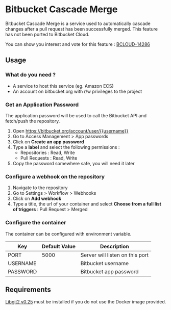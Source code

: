 # Bitbucket Cascade Merge

Bitbucket Cascade Merge is a service used to automatically cascade changes
after a pull request has been successfully merged. This feature has not
been ported to Bitbucket Cloud.

You can show you interest and vote for this feature :
[BCLOUD-14286](https://jira.atlassian.com/browse/BCLOUD-14286)

## Usage

### What do you need ?

* A service to host this service (eg. Amazon ECS)
* An account on bitbucket.org with r/w privileges to the project

### Get an Application Password

The application password will be used to call the Bitbucket API and fetch/push
the repository.

1. Open https://bitbucket.org/account/user/{{username}}
2. Go to Access Management > App passwords
3. Click on **Create an app password**
4. Type a **label** and select the following permissions :
   * Repositories : Read, Write
   * Pull Requests : Read, Write
5. Copy the password somewhere safe, you will need it later

### Configure a webhook on the repository

1. Navigate to the repository
2. Go to Settings > Workflow > Webhooks
3. Click on **Add webhook**
4. Type a title, the url of your container and select
   **Choose from a full list of triggers** : Pull Request > Merged

### Configure the container

The container can be configured with environment variable.

Key | Default Value | Description
--- | --- | ---
PORT | 5000 | Server will listen on this port
USERNAME | | Bitbucket username
PASSWORD | | Bitbucket app password

## Requirements

[Libgit2 v0.25](https://github.com/libgit2/libgit2/archive/v0.25.0.tar.gz)
must be installed if you do not use the Docker image provided.

